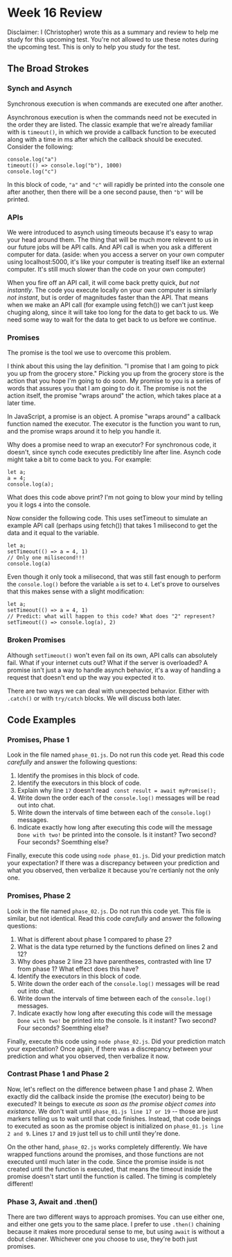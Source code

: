# Week 16 Review

Disclaimer: I (Christopher) wrote this as a summary and review to help me study for this upcoming test. You're not allowed to use these notes during the upcoming test. This is only to help you study for the test.

## The Broad Strokes

### Synch and Asynch

Synchronous execution is when commands are executed one after another.

Asynchronous execution is when the commands need not be executed in the order they are listed. The classic example that we're already familiar with is `timeout()`, in which we provide a callback function to be executed along with a time in ms after which the callback should be executed. Consider the following:

```
console.log("a")
timeout(() => console.log("b"), 1000)
console.log("c")
```
In this block of code, `"a"` and `"c"` will rapidly be printed into the console one after another, then there will be a one second pause, then `"b"` will be printed.

### APIs

We were introduced to asynch using timeouts because it's easy to wrap your head around them. The thing that will be much more relevent to us in our future jobs will be API calls. And API call is when you ask a different computer for data. (aside: when you access a server on your own computer using localhost:5000, it's like your computer is treating itself like an external computer. It's still much slower than the code on your own computer)

When you fire off an API call, it will come back pretty quick, *but not instantly*. The code you execute locally on your own computer is similarly *not instant*, but is order of magnitudes faster than the API. That means when we make an API call (for example using fetch()) we can't just keep chuging along, since it will take too long for the data to get back to us. We need some way to wait for the data to get back to us before we continue.

### Promises

The promise is the tool we use to overcome this problem.

I think about this using the lay definition. "I promise that I am going to pick you up from the grocery store." Picking you up from the grocery store is the action that you hope I'm going to do soon. My promise to you is a series of words that assures you that I am going to do it. The promise is not the action itself, the promise "wraps around" the action, which takes place at a later time.

In JavaScript, a promise is an object. A promise "wraps around" a callback function named the executor. The executor is the function you want to run, and the promise wraps around it to help you handle it.

Why does a promise need to wrap an executor? For synchronous code, it doesn't, since synch code executes predictibly line after line. Asynch code might take a bit to come back to you. For example:

```
let a;
a = 4;
console.log(a);
```

What does this code above print? I'm not going to blow your mind by telling you it logs `4` into the console.

Now consider the following code. This uses setTimeout to simulate an example API call (perhaps using fetch()) that takes 1 milisecond to get the data and it equal to the variable.

```
let a;
setTimeout(() => a = 4, 1)
// Only one milisecond!!!
console.log(a)
```

Even though it only took a milisecond, that was still fast enough to perform the `console.log()` before the variable `a` is set to `4`. Let's prove to ourselves that this makes sense with a slight modification:

```
let a;
setTimeout(() => a = 4, 1)
// Predict: what will happen to this code? What does "2" represent?
setTimeout(() => console.log(a), 2)
```

### Broken Promises

Although `setTimeout()` won't even fail on its own, API calls can absolutely fail. What if your internet cuts out? What if the server is overloaded? A promise isn't just a way to handle asynch behavior, it's a way of handling a request that doesn't end up the way you expected it to.

There are two ways we can deal with unexpected behavior. Either with `.catch()` or with `try/catch` blocks. We will discuss both later.

## Code Examples

### Promises, Phase 1

Look in the file named `phase_01.js`. Do not run this code yet. Read this code *carefully* and answer the following questions:

1. Identify the promises in this block of code.
2. Identify the executors in this block of code.
3. Explain why line `17` doesn't read ` const result = await myPromise();`
4. Write down the order each of the `console.log()` messages will be read out into chat.
5. Write down the intervals of time between each of the `console.log()` messages.
6. Indicate exactly how long after executing this code will the message `Done with two!` be printed into the console. Is it instant? Two second? Four seconds? Soemthing else?

Finally, execute this code using `node phase_01.js`. Did your prediction match your expectation? If there was a discrepancy between your prediction and what you observed, then verbalize it because you're certianly not the only one.

### Promises, Phase 2

Look in the file named `phase_02.js`. Do not run this code yet. This file is similar, but not identical. Read this code *carefully* and answer the following questions:

1. What is different about phase 1 compared to phase 2?
2. What is the data type returned by the functions defined on lines 2 and 12?
3. Why does phase 2 line 23 have parentheses, contrasted with line 17 from phase 1? What effect does this have?
4. Identify the executors in this block of code.
5. Write down the order each of the `console.log()` messages will be read out into chat.
6. Write down the intervals of time between each of the `console.log()` messages.
7. Indicate exactly how long after executing this code will the message `Done with two!` be printed into the console. Is it instant? Two second? Four seconds? Soemthing else?

Finally, execute this code using `node phase_02.js`. Did your prediction match your expectation? Once again, if there was a discrepancy between your prediction and what you observed, then verbalize it now.

### Contrast Phase 1 and Phase 2

Now, let's reflect on the difference between phase 1 and phase 2. When exactly did the callback inside the promise (the executor) being to be executed? It beings to execute *as soon as the promise object comes into existance*. We don't wait until `phase_01.js line 17 or 19` -- those are just markers telling us to wait until that code finishes. Instead, that code beings to executed as soon as the promise object is initialized on `phase_01.js line 2 and 9`. Lines `17` and `19` just tell us to chill until they're done.

On the other hand, `phase_02.js` works completely differently. We have wrapped functions around the promises, and those functions are not executed until much later in the code. Since the promise inside is not created until the function is executed, that means the timeout inside the promise doesn't start until the function is called. The timing is completely different!

### Phase 3, Await and .then()

There are two different ways to approach promises. You can use either one, and either one gets you to the same place. I prefer to use `.then()` chaining because it makes more procedural sense to me, but using `await` is without a dobut cleaner. Whichever one you choose to use, they're both just promises.
